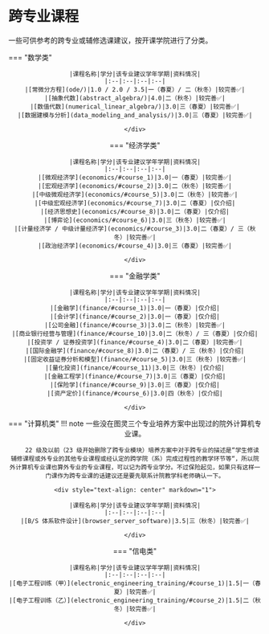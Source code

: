 # 跨专业课程

一些可供参考的跨专业或辅修选课建议，按开课学院进行了分类。

<style>
.md-typeset table:not([class]) th {
    min-width: 1em;
}
</style>

=== "数学类"
    <div style="text-align: center" markdown="1">

    |课程名称|学分|该专业建议学年学期|资料情况|
    |:--|:--|:--|:--|
    |[常微分方程](ode/)|1.0 / 2.0 / 3.5|一（春夏）/ 二（秋冬）|较完善✅|
    |[抽象代数](abstract_algebra/)|4.0|二（秋冬）|较完善✅|
    |[数值代数](numerical_linear_algebra/)|3.0|三（春夏）|较完善✅|
    |[数据建模与分析](data_modeling_and_analysis/)|3.0|三（春夏）|较完善✅|
    
    </div>

=== "经济学类"
    <div style="text-align: center" markdown="1">

    |课程名称|学分|该专业建议学年学期|资料情况|
    |:--|:--|:--|:--|
    |[微观经济学](economics/#course_1)|3.0|一（春夏）|较完善✅|
    |[宏观经济学](economics/#course_2)|3.0|二（秋冬）|较完善✅|
    |[中级微观经济学](economics/#course_5)|3.0|二（秋冬）|较完善✅|
    |[中级宏观经济学](economics/#course_7)|3.0|二（春夏）|仅介绍|
    |[经济思想史](economics/#course_8)|3.0|二（春夏）|仅介绍|
    |[博弈论](economics/#course_6)|3.0|三（秋冬）|较完善✅|
    |[计量经济学 / 中级计量经济学](economics/#course_3)|3.0|二（春夏）/ 三（秋冬）|较完善✅|
    |[政治经济学](economics/#course_4)|3.0|三（春夏）|较完善✅|

    </div>

=== "金融学类"
    <div style="text-align: center" markdown="1">

    |课程名称|学分|该专业建议学年学期|资料情况|
    |:--|:--|:--|:--|
    |[金融学](finance/#course_1)|3.0|一（春夏）|仅介绍|
    |[会计学](finance/#course_2)|3.0|一（春夏）|仅介绍|
    |[公司金融](finance/#course_3)|3.0|二（秋冬）|较完善✅|
    |[商业银行经营与管理](finance/#course_10)|3.0|二（秋冬）/ 三（春夏）|仅介绍|
    |[投资学 / 证券投资学](finance/#course_4)|3.0|二（春夏）|较完善✅|
    |[国际金融学](finance/#course_8)|3.0|二（春夏）/ 三（秋冬）|仅介绍|
    |[固定收益证券分析和模型](finance/#course_5)|3.0|三（秋冬）|较完善✅|
    |[量化投资](finance/#course_11)|3.0|三（秋冬）|仅介绍|
    |[金融工程学](finance/#course_7)|3.0|三（春夏）|仅介绍|
    |[保险学](finance/#course_9)|3.0|三（春夏）|仅介绍|
    |[资产定价](finance/#course_6)|3.0|四（秋冬）|仅介绍|

    </div>

=== "计算机类"
    !!! note
        一些没在图灵三个专业培养方案中出现过的院外计算机专业课。

        22 级及以前（23 级开始删除了跨专业模块）培养方案中对于跨专业的描述是“学生修读辅修课程或外专业的其他专业课程或经认定的跨学院（系）完成过程性的教学环节等“，所以院外计算机专业课也算外专业的专业课程，可以记为跨专业学分。不过保险起见，如果只有这样一门课作为跨专业课的话建议还是要先联系计院教学科老师确认一下。
    
    <div style="text-align: center" markdown="1">

    |课程名称|学分|该专业建议学年学期|资料情况|
    |:--|:--|:--|:--|
    |[B/S 体系软件设计](browser_server_software)|3.5|三（秋冬）|较完善✅|

    </div>

=== "信电类"
    <div style="text-align: center" markdown="1">

    |课程名称|学分|该专业建议学年学期|资料情况|
    |:--|:--|:--|:--|
    |[电子工程训练（甲）](electronic_engineering_training/#course_1)|1.5|一（春夏）|较完善✅|
    |[电子工程训练（乙）](electronic_engineering_training/#course_2)|1.5|二（秋冬）|较完善✅|

    </div>